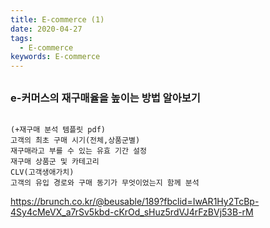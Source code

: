 ```yaml
---
title: E-commerce (1)
date: 2020-04-27
tags:
  - E-commerce
keywords: E-commerce
---
```


##

### e-커머스의 재구매율을 높이는 방법 알아보기
```

(+재구매 분석 템플릿 pdf)
고객의 최초 구매 시기(전체,상품군별)
재구매라고 부를 수 있는 유효 기간 설정
재구매 상품군 및 카테고리
CLV(고객생애가치)
고객의 유입 경로와 구매 동기가 무엇이었는지 함께 분석

```
https://brunch.co.kr/@beusable/189?fbclid=IwAR1Hy2TcBp-4Sy4cMeVX_a7rSv5kbd-cKrOd_sHuz5rdVJ4rFzBVj53B-rM